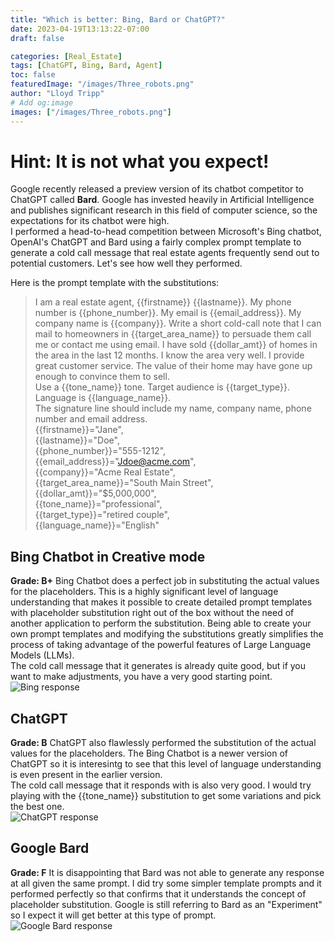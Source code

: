 ```yaml
---
title: "Which is better: Bing, Bard or ChatGPT?"
date: 2023-04-19T13:13:22-07:00
draft: false

categories: [Real_Estate]
tags: [ChatGPT, Bing, Bard, Agent]
toc: false
featuredImage: "/images/Three_robots.png"
author: "Lloyd Tripp"
# Add og:image 
images: ["/images/Three_robots.png"]
---
```

# Hint: It is not what you expect!

Google recently released a preview version of its chatbot competitor to ChatGPT called **Bard**. Google has invested heavily in Artificial Intelligence and publishes significant research in this field of computer science, so the expectations for its chatbot were high.  
I performed a head-to-head competition between Microsoft's Bing chatbot, OpenAI's ChatGPT and Bard using a fairly complex prompt template to generate a cold call message that real estate agents frequently send out to potential customers. Let's see how well they performed.  

Here is the prompt template with the substitutions:  

>I am a real estate agent, {{firstname}} {{lastname}}. My phone number is {{phone_number}}. My email is {{email_address}}. My company name is {{company}}. Write a short cold-call note that I can mail to homeowners in {{target_area_name}} to persuade them call me or contact me using email. I have sold {{dollar_amt}} of homes in the area in the last 12 months. I know the area very well. I provide great customer service. The value of their home may have gone up enough to convince them to sell.  
>Use a {{tone_name}} tone. Target audience is {{target_type}}. Language is {{language_name}}.  
>The signature line should include my name, company name, phone number and email address.  
>{{firstname}}="Jane",  
>{{lastname}}="Doe",  
>{{phone_number}}="555-1212",  
>{{email_address}}="Jdoe@acme.com",  
>{{company}}="Acme Real Estate",  
>{{target_area_name}}="South Main Street",  
>{{dollar_amt}}="$5,000,000",  
>{{tone_name}}="professional",  
>{{target_type}}="retired couple",  
>{{language_name}}="English"

## Bing Chatbot in Creative mode

**Grade: B+**
Bing Chatbot does a perfect job in substituting the actual values for the placeholders. This is a highly significant level of language understanding that makes it possible to create detailed prompt templates with placeholder substitution right out of the box without the need of another application to perform the substitution. Being able to create your own prompt templates and modifying the substitutions greatly simplifies the process of taking advantage of the powerful features of Large Language Models (LLMs).  
The cold call message that it generates is already quite good, but if you want to make adjustments, you have a very good starting point.  
![Bing response](/images/Bing_Creative_cold_call_template.jpeg)

## ChatGPT

**Grade: B**
ChatGPT also flawlessly performed the substitution of the actual values for the placeholders. The Bing Chatbot is a newer version of ChatGPT so it is interesintg to see that this level of language understanding is even present in the earlier version.  
The cold call message that it responds with is also very good. I would try playing with the {{tone_name}} substitution to get some variations and pick the best one.  
![ChatGPT response](/images/ChatGPT_cold_call_template.jpeg)

## Google Bard

**Grade: F**
It is disappointing that Bard was not able to generate any response at all given the same prompt. I did try some simpler template prompts and it performed perfectly so that confirms that it understands the concept of placeholder substitution. Google is still referring to Bard as an "Experiment" so I expect it will get better at this type of prompt.  
![Google Bard response](/images/Google_Bard_cold_call_template.jpeg)